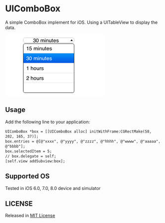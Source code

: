 UIComboBox
===========
A simple ComboBox implement for iOS.
Using a UITableView to display the data.

<img src="sample.png" />

## Usage
Add the following line to your application:

    UIComboBox *box = [[UIComboBox alloc] initWithFrame:CGRectMake(58, 202, 165, 37)];
    box.entries = @[@"xxxx", @"yyyy", @"zzzz", @"hhhh", @"wwww", @"aaaaa", @"bbbb"];
    box.selectedItem = 5;
    // box.delegate = self;
    [self.view addSubview:box];

## Supported OS
Tested in iOS 6.0, 7.0, 8.0 device and simulator

## LICENSE
Released in [MIT License](http://opensource.org/licenses/mit-license.php)
